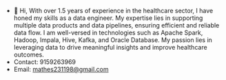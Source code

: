 - 👋 Hi, With over 1.5 years of experience in the healthcare sector, I have honed my skills as a data engineer. My expertise lies in supporting multiple data products and data pipelines, ensuring efficient and reliable data flow. I am well-versed in technologies such as Apache Spark, Hadoop, Impala, Hive, Kafka, and Oracle Database. My passion lies in leveraging data to drive meaningful insights and improve healthcare outcomes.
- Contact: 9159263969
- Email: mathes231198@gmail.com

<!---
mathes3/mathes3 is a ✨ special ✨ repository because its `README.md` (this file) appears on your GitHub profile.
You can click the Preview link to take a look at your changes.
--->
